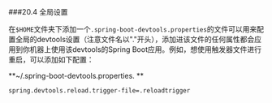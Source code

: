 ###20.4 全局设置

在`$HOME`文件夹下添加一个`.spring-boot-devtools.properties`的文件可以用来配置全局的devtools设置（注意文件名以"."开头），添加进该文件的任何属性都会应用到你机器上使用该devtools的Spring Boot应用。例如，想使用触发器文件进行重启，可以添加如下配置：

**~/.spring-boot-devtools.properties. **
```properties
spring.devtools.reload.trigger-file=.reloadtrigger
```

